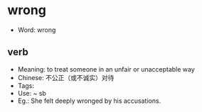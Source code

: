 # wrong

- Word: wrong

## verb

- Meaning: to treat someone in an unfair or unacceptable way
- Chinese: 不公正（或不诚实）对待
- Tags: 
- Use: ~ sb
- Eg.: She felt deeply wronged by his accusations.

